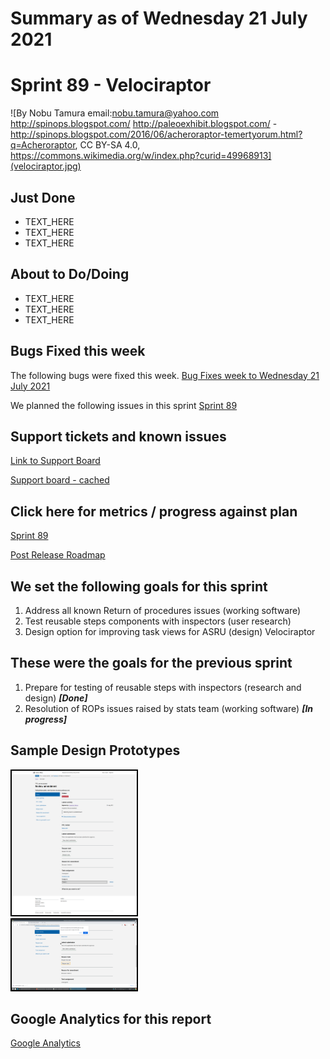 # Summary as of Wednesday 21 July 2021 

# Sprint 89 - Velociraptor

![By Nobu Tamura email:nobu.tamura@yahoo.com http://spinops.blogspot.com/ http://paleoexhibit.blogspot.com/ - http://spinops.blogspot.com/2016/06/acheroraptor-temertyorum.html?q=Acheroraptor, CC BY-SA 4.0, https://commons.wikimedia.org/w/index.php?curid=49968913](velociraptor.jpg)

## Just Done
* TEXT_HERE
* TEXT_HERE
* TEXT_HERE

## About to Do/Doing
* TEXT_HERE
* TEXT_HERE
* TEXT_HERE

## Bugs Fixed this week
The following bugs were fixed this week.
[Bug Fixes week to Wednesday 21 July 2021](graphs/bugs21072021.png)

We planned the following issues in this sprint 
[Sprint 89](graphs/sprint21072021.png)

## Support tickets and known issues
[Link to Support Board](https://collaboration.homeoffice.gov.uk/jira/secure/RapidBoard.jspa?rapidView=1717&selectedIssue=ASSB-253)

[Support board - cached](graphs/supportBoard21072021.png)

## Click here for metrics / progress against plan
[Sprint 89](graphs/progress21072021.png)

[Post Release Roadmap](graphs/roadmap21072021.png)

## We set the following goals for this sprint
1. Address all known Return of procedures issues (working software) 
2. Test reusable steps components with inspectors (user research) 
3. Design option for improving task views for ASRU (design) Velociraptor

## These were the goals for the previous sprint
1. Prepare for testing of reusable steps with inspectors (research and design) ***[Done]***
2. Resolution of ROPs issues raised by stats team (working software) ***[In progress]***

## Sample Design Prototypes
<a href="graphs/proto1_21072021.png"><img src="graphs/proto1_21072021.png" alt="HTML5 Icon" width="200" style="border:2px solid black"></a>
<br>
<a href="graphs/proto2_21072021.png"><img src="graphs/proto2_21072021.png" alt="HTML5 Icon" width="200" style="border:2px solid black"></a>
<br>


## Google Analytics for this report
[Google Analytics](graphs/GA21072021.png)

